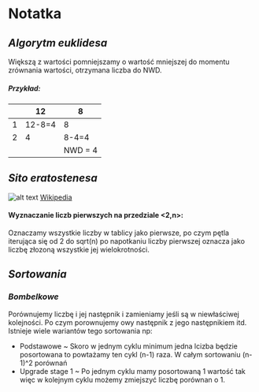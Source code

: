 # Notatka

## *Algorytm euklidesa*

Większą z wartości pomniejszamy o wartość mniejszej do momentu zrównania wartości, otrzymana liczba do NWD.

##### Przykład: 

|   | 12  | 8  |
| ------------ | ------------ | ------------ |
|  1 | 12-8=4  | 8  |
|  2 | 4  | 8-4=4  |
|  |  |NWD = 4|

## *Sito eratostenesa*

![alt text](https://upload.wikimedia.org/wikipedia/commons/b/b9/Sieve_of_Eratosthenes_animation.gif)
[Wikipedia](https://pl.wikipedia.org/wiki/Sito_Eratostenesa)

#### Wyznaczanie liczb pierwszych na przedziale <2,n>:
  
Oznaczamy wszystkie liczby w tablicy jako pierwsze, po czym pętla iterująca się od 2 do sqrt(n) po napotkaniu liczby pierwszej oznacza jako liczbę złozoną wszystkie jej wielokrotności.


## *Sortowania*

### *Bombelkowe*

Porównujemy liczbę i jej następnik i zamieniamy jeśli są w niewłaściwej kolejności. Po czym porownujemy owy następnik z jego następnikiem itd. Istnieje wiele wariantów tego sortowania np: 

- Podstawowe ~ Skoro w jednym cyklu minimum jedna lcizba będzie posortowana to powtażamy ten cykl (n-1) raza. W całym sortowaniu (n-1)^2 porównań
- Upgrade stage 1 ~ Po jednym cyklu mamy posortowaną 1 wartość tak więc w kolejnym cyklu możemy zmiejszyć liczbę porównan o 1.
